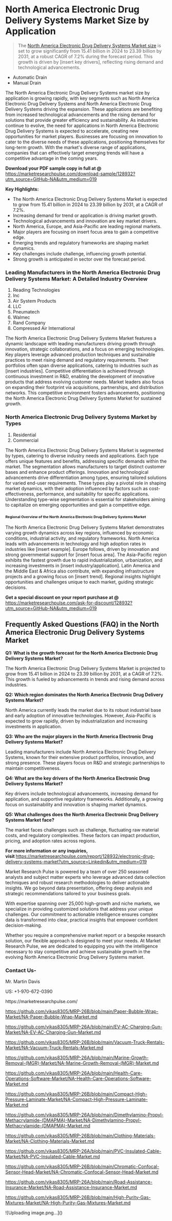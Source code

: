 
<h1>North America Electronic Drug Delivery Systems Market&nbsp;Size by Application</h1><blockquote><p>The <a href="https://marketresearchpulse.com/download-sample/128932?utm_source=GitHub-NA&amp;utm_medium=019">North America Electronic Drug Delivery Systems Market size</a> is set to grow significantly from 15.41 billion in 2024 to 23.39 billion by 2031, at a robust CAGR of 7.2% during the forecast period. This growth is driven by [insert key drivers], reflecting rising demand and technological advancements.</p></blockquote><ul><li>Automatic Drain<li> Manual Drain</li></ul><p>The North America Electronic Drug Delivery Systems market size by application is growing rapidly, with key segments such as North America Electronic Drug Delivery Systems and North America Electronic Drug Delivery Systems driving the expansion. These applications are benefiting from increased technological advancements and the rising demand for solutions that provide greater efficiency and sustainability. As industries continue to evolve, the need for applications in North America Electronic Drug Delivery Systems is expected to accelerate, creating new opportunities for market players. Businesses are focusing on innovation to cater to the diverse needs of these applications, positioning themselves for long-term growth. With the market's diverse range of applications, companies that can effectively target emerging trends will have a competitive advantage in the coming years.</p><p><strong>Download your PDF sample copy in full at @ </strong><a href="https://marketresearchpulse.com/download-sample/128932?utm_source=GitHub-NA&amp;utm_medium=019">https://marketresearchpulse.com/download-sample/128932?utm_source=GitHub-NA&amp;utm_medium=019</a></p><p><strong>Key Highlights: </strong></p><ul><li>The North America Electronic Drug Delivery Systems Market is expected to grow from 15.41 billion in 2024 to 23.39 billion by 2031, at a CAGR of 7.2%.</li><li>Increasing demand for trend or application is driving market growth.</li><li>Technological advancements and innovation are key market drivers.</li><li>North America, Europe, and Asia-Pacific are leading regional markets.</li><li>Major players are focusing on insert focus area to gain a competitive edge.</li><li>Emerging trends and regulatory frameworks are shaping market dynamics.</li><li>Key challenges include challenge, influencing growth potential.</li><li>Strong growth is anticipated in sector over the forecast period.</li></ul><h3>Leading Manufacturers in the North America Electronic Drug Delivery Systems Market: A Detailed Industry Overview</h3><ol><li>Reading Technologies</li><li>Inc</li><li>Air System Products</li><li>LLC</li><li>Pneumatech</li><li>Walmec</li><li>Rand Company</li><li>Compressed Air International</li></ol><div class="flex max-w-full flex-col flex-grow"><div class="min-h-8 text-message flex w-full flex-col items-end gap-2 whitespace-normal break-words [.text-message+&amp;]:mt-5" dir="auto" data-message-author-role="assistant" data-message-id="fd8432e4-4910-450d-b182-61b7bfb0a01f" data-message-model-slug="gpt-4o"><div class="flex w-full flex-col gap-1 empty:hidden first:pt-[3px]"><div class="markdown prose w-full break-words dark:prose-invert light"><p>The North America Electronic Drug Delivery Systems Market features a dynamic landscape with leading manufacturers driving growth through innovation, strategic collaborations, and a focus on emerging technologies. Key players leverage advanced production techniques and sustainable practices to meet rising demand and regulatory requirements. Their portfolios often span diverse applications, catering to industries such as [insert industries]. Competitive differentiation is achieved through continuous investment in R&amp;D, enabling the development of innovative products that address evolving customer needs. Market leaders also focus on expanding their footprint via acquisitions, partnerships, and distribution networks. This competitive environment fosters advancements, positioning the North America Electronic Drug Delivery Systems Market for sustained growth.</p></div></div></div></div><h3>North America Electronic Drug Delivery Systems Market by Types</h3><ol><li>Residential<li> Commercial</li></ol><div class="flex max-w-full flex-col flex-grow"><div class="min-h-8 text-message flex w-full flex-col items-end gap-2 whitespace-normal break-words [.text-message+&amp;]:mt-5" dir="auto" data-message-author-role="assistant" data-message-id="084470be-0bb7-4664-bddf-5156b4f41249" data-message-model-slug="gpt-4o-mini"><div class="flex w-full flex-col gap-1 empty:hidden first:pt-[3px]"><div class="markdown prose w-full break-words dark:prose-invert light"><p>The North America Electronic Drug Delivery Systems Market is segmented by types, catering to diverse industry needs and applications. Each type offers unique features and benefits, addressing specific demands within the market. The segmentation allows manufacturers to target distinct customer bases and enhance product offerings. Innovation and technological advancements drive differentiation among types, ensuring tailored solutions for varied end-user requirements. These types play a pivotal role in shaping market dynamics, with their adoption influenced by factors such as cost-effectiveness, performance, and suitability for specific applications. Understanding type-wise segmentation is essential for stakeholders aiming to capitalize on emerging opportunities and gain a competitive edge.</p></div></div></div></div><h3><span style="font-size: 11px;">Regional Overview of the North America Electronic Drug Delivery Systems Market</span></h3><div class="flex max-w-full flex-col flex-grow"><div class="min-h-8 text-message flex w-full flex-col items-end gap-2 whitespace-normal break-words [.text-message+&amp;]:mt-5" dir="auto" data-message-author-role="assistant" data-message-id="e9038762-ce64-4e30-91c9-9bd413514231" data-message-model-slug="gpt-4o-mini"><div class="flex w-full flex-col gap-1 empty:hidden first:pt-[3px]"><div class="markdown prose w-full break-words dark:prose-invert light"><p>The North America Electronic Drug Delivery Systems Market demonstrates varying growth dynamics across key regions, influenced by economic conditions, industrial activity, and regulatory frameworks. North America leads with advancements in technology and high adoption rates in industries like [insert example]. Europe follows, driven by innovation and strong governmental support for [insert focus area]. The Asia-Pacific region exhibits the fastest growth due to rapid industrialization, urbanization, and increasing investments in [insert industry/application]. Latin America and the Middle East &amp; Africa also contribute, with expanding infrastructure projects and a growing focus on [insert trend]. Regional insights highlight opportunities and challenges unique to each market, guiding strategic decisions.</p></div></div></div></div><p><strong>Get a special discount on your report purchase at @ </strong><a href="https://marketresearchpulse.com/ask-for-discount/128932?utm_source=GitHub-NA&amp;utm_medium=019">https://marketresearchpulse.com/ask-for-discount/128932?utm_source=GitHub-NA&amp;utm_medium=019</a></p><h2>Frequently Asked Questions (FAQ) in the North America Electronic Drug Delivery Systems Market</h2><p><strong>Q1: What is the growth forecast for the North America Electronic Drug Delivery Systems Market?</strong></p><p>The North America Electronic Drug Delivery Systems Market is projected to grow from 15.41 billion in 2024 to 23.39 billion by 2031, at a CAGR of 7.2%. This growth is fueled by advancements in trends and rising demand across industries.</p><p><strong>Q2: Which region dominates the North America Electronic Drug Delivery Systems Market?</strong></p><p>North America currently leads the market due to its robust industrial base and early adoption of innovative technologies. However, Asia-Pacific is expected to grow rapidly, driven by industrialization and increasing investments in application.</p><p><strong>Q3: Who are the major players in the North America Electronic Drug Delivery Systems Market?</strong></p><p>Leading manufacturers include North America Electronic Drug Delivery Systems, known for their extensive product portfolios, innovation, and strong presence. These players focus on R&amp;D and strategic partnerships to maintain competitiveness.</p><p><strong>Q4: What are the key drivers of the North America Electronic Drug Delivery Systems Market?</strong></p><p>Key drivers include technological advancements, increasing demand for application, and supportive regulatory frameworks. Additionally, a growing focus on sustainability and innovation is shaping market dynamics.</p><p><strong>Q5: What challenges does the North America Electronic Drug Delivery Systems Market face?</strong></p><p>The market faces challenges such as challenge, fluctuating raw material costs, and regulatory complexities. These factors can impact production, pricing, and adoption rates across regions.</p><p><strong>For more information or any inquiries, visit&nbsp;</strong><a href="https://marketresearchpulse.com/report/128932/electronic-drug-delivery-systems-market?utm_source=Linkedin&utm_medium=019">https://marketresearchpulse.com/report/128932/electronic-drug-delivery-systems-market?utm_source=Linkedin&utm_medium=019</a></p><p>Market Research Pulse is powered by a team of over 250 seasoned analysts and subject matter experts who leverage advanced data collection techniques and robust research methodologies to deliver actionable insights. We go beyond data presentation, offering deep analysis and strategic recommendations tailored to your business goals.</p><p>With expertise spanning over 25,000 high-growth and niche markets, we specialize in providing customized solutions that address your unique challenges. Our commitment to actionable intelligence ensures complex data is transformed into clear, practical insights that empower confident decision-making.</p><p>Whether you require a comprehensive market report or a bespoke research solution, our flexible approach is designed to meet your needs. At Market Research Pulse, we are dedicated to equipping you with the intelligence necessary to stay competitive and achieve sustainable growth in the evolving North America Electronic Drug Delivery Systems market.</p><h3><strong>Contact Us-</strong></h3><p>Mr. Martin Davis</p><p>US: +1-970-672-0390</p><p>https://marketresearchpulse.com/</p><p><a href="https://github.com/vikas8305/MRP-26B/blob/main/Paper-Bubble-Wrap-Market/NA-Paper-Bubble-Wrap-Market.md">https://github.com/vikas8305/MRP-26B/blob/main/Paper-Bubble-Wrap-Market/NA-Paper-Bubble-Wrap-Market.md</a></p><p><a href="https://github.com/vikas8305/MRP-26A/blob/main/EV-AC-Charging-Gun-Market/NA-EV-AC-Charging-Gun-Market.md">https://github.com/vikas8305/MRP-26A/blob/main/EV-AC-Charging-Gun-Market/NA-EV-AC-Charging-Gun-Market.md</a></p><p><a href="https://github.com/vikas8305/MRP-26B/blob/main/Vacuum-Truck-Rentals-Market/NA-Vacuum-Truck-Rentals-Market.md">https://github.com/vikas8305/MRP-26B/blob/main/Vacuum-Truck-Rentals-Market/NA-Vacuum-Truck-Rentals-Market.md</a></p><p><a href="https://github.com/vikas8305/MRP-26A/blob/main/Marine-Growth-Removal-(MGR)-Market/NA-Marine-Growth-Removal-(MGR)-Market.md">https://github.com/vikas8305/MRP-26A/blob/main/Marine-Growth-Removal-(MGR)-Market/NA-Marine-Growth-Removal-(MGR)-Market.md</a></p><p><a href="https://github.com/vikas8305/MRP-26A/blob/main/Health-Care-Operations-Software-Market/NA-Health-Care-Operations-Software-Market.md">https://github.com/vikas8305/MRP-26A/blob/main/Health-Care-Operations-Software-Market/NA-Health-Care-Operations-Software-Market.md</a></p><p><a href="https://github.com/vikas8305/MRP-26B/blob/main/Compact-High-Pressure-Laminate-Market/NA-Compact-High-Pressure-Laminate-Market.md">https://github.com/vikas8305/MRP-26B/blob/main/Compact-High-Pressure-Laminate-Market/NA-Compact-High-Pressure-Laminate-Market.md</a></p><p><a href="https://github.com/vikas8305/MRP-26A/blob/main/Dimethylamino-Propyl-Methacrylamide-(DMAPMA)-Market/NA-Dimethylamino-Propyl-Methacrylamide-(DMAPMA)-Market.md">https://github.com/vikas8305/MRP-26A/blob/main/Dimethylamino-Propyl-Methacrylamide-(DMAPMA)-Market/NA-Dimethylamino-Propyl-Methacrylamide-(DMAPMA)-Market.md</a></p><p><a href="https://github.com/vikas8305/MRP-26B/blob/main/Clothing-Materials-Market/NA-Clothing-Materials-Market.md">https://github.com/vikas8305/MRP-26B/blob/main/Clothing-Materials-Market/NA-Clothing-Materials-Market.md</a></p><p><a href="https://github.com/vikas8305/MRP-26A/blob/main/PVC-Insulated-Cable-Market/NA-PVC-Insulated-Cable-Market.md">https://github.com/vikas8305/MRP-26A/blob/main/PVC-Insulated-Cable-Market/NA-PVC-Insulated-Cable-Market.md</a></p><p><a href="https://github.com/vikas8305/MRP-26B/blob/main/Chromatic-Confocal-Sensor-Head-Market/NA-Chromatic-Confocal-Sensor-Head-Market.md">https://github.com/vikas8305/MRP-26B/blob/main/Chromatic-Confocal-Sensor-Head-Market/NA-Chromatic-Confocal-Sensor-Head-Market.md</a></p><p><a href="https://github.com/vikas8305/MRP-26A/blob/main/Road-Assistance-Insurance-Market/NA-Road-Assistance-Insurance-Market.md">https://github.com/vikas8305/MRP-26A/blob/main/Road-Assistance-Insurance-Market/NA-Road-Assistance-Insurance-Market.md</a></p><p><a href="https://github.com/vikas8305/MRP-26B/blob/main/High-Purity-Gas-Mixtures-Market/NA-High-Purity-Gas-Mixtures-Market.md">https://github.com/vikas8305/MRP-26B/blob/main/High-Purity-Gas-Mixtures-Market/NA-High-Purity-Gas-Mixtures-Market.md</a></p>
![Uploading image.png…]()
